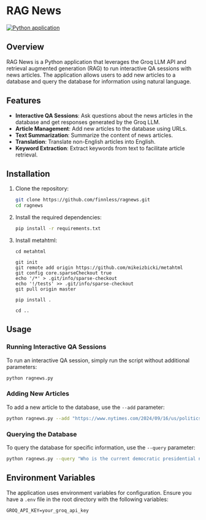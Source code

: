 # RAG News

[![Python application](https://github.com/finnless/ragnews/actions/workflows/tests.yml/badge.svg)](https://github.com/finnless/ragnews/actions/workflows/tests.yml)

## Overview

RAG News is a Python application that leverages the Groq LLM API and retrieval augmented generation (RAG) to run interactive QA sessions with news articles. The application allows users to add new articles to a database and query the database for information using natural language.

## Features

- **Interactive QA Sessions**: Ask questions about the news articles in the database and get responses generated by the Groq LLM.
- **Article Management**: Add new articles to the database using URLs.
- **Text Summarization**: Summarize the content of news articles.
- **Translation**: Translate non-English articles into English.
- **Keyword Extraction**: Extract keywords from text to facilitate article retrieval.

## Installation

1. Clone the repository:
    ```sh
    git clone https://github.com/finnless/ragnews.git
    cd ragnews
    ```

2. Install the required dependencies:
    ```sh
    pip install -r requirements.txt
    ```

3. Install metahtml:
    ```
    cd metahtml

    git init
    git remote add origin https://github.com/mikeizbicki/metahtml
    git config core.sparseCheckout true
    echo '/*' > .git/info/sparse-checkout
    echo '!/tests' >> .git/info/sparse-checkout
    git pull origin master

    pip install .

    cd ..
    ```

## Usage

### Running Interactive QA Sessions

To run an interactive QA session, simply run the script without additional parameters:

```sh
python ragnews.py
```

### Adding New Articles

To add a new article to the database, use the `--add` parameter:

```sh
python ragnews.py --add "https://www.nytimes.com/2024/09/16/us/politics/trump-violence-assassination-attempt.html"
```

### Querying the Database

To query the database for specific information, use the `--query` parameter:

```sh
python ragnews.py --query "Who is the current democratic presidential nominee?"
```

## Environment Variables

The application uses environment variables for configuration. Ensure you have a `.env` file in the root directory with the following variables:

```env
GROQ_API_KEY=your_groq_api_key
```